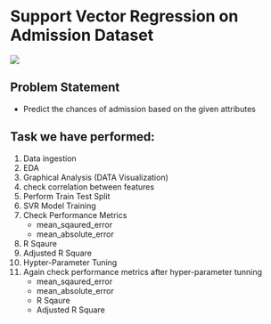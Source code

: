 # Support Vector Regression on Admission Dataset
![](https://images.indianexpress.com/2019/04/tnea-couns.jpg)

## Problem Statement 
- Predict the chances of admission based on the given attributes

## Task we have performed:
1. Data ingestion
2. EDA
3. Graphical Analysis (DATA Visualization)
4. check correlation between features
5. Perform Train Test Split
6. SVR Model Training
7. Check Performance Metrics
      - mean_sqaured_error
      - mean_absolute_error
8. R Sqaure
9. Adjusted R Square
10. Hypter-Parameter Tuning
11. Again check performance metrics after hyper-parameter tunning
      - mean_sqaured_error
      - mean_absolute_error
      - R Sqaure
      - Adjusted R Square
